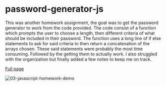 # password-generator-js
This was another homework assignment, 
the goal was to get the password generator to work from the code provided.
The code consist of a function which prompts the user to choose a length, then different criteria of what should be included in their password.
The function uses a long line of if else statements to ask for said criteria to then return a concatenation of the arrays chosen. 
These said statements were probably the most time consuming. Followed by the getting them to actually work. 
I also struggled with the organization but finally added a few notes to keep me on track.



[Full page](https://eliglezz.github.io/password-generator-js/)

![03-javascript-homework-demo](https://user-images.githubusercontent.com/61998811/134620698-aa9a9813-966f-4f0f-b3ff-11655014b6c2.png)
